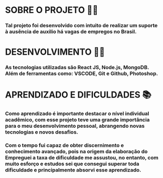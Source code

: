 # SOBRE O PROJETO 🧑‍💼
 ### Tal projeto foi desenvolvido com intuito de realizar um suporte à ausência de auxilio há vagas de empregos no Brasil.

 # DESENVOLVIMENTO 🧑‍💻
 ### As tecnologias utilizadas são React JS, Node.js, MongoDB. Além de ferramentas como: VSCODE, Git e Github, Photoshop.

 # APRENDIZADO E DIFICULDADES 📚
 ### Como aprendizado é importante destacar o nível individual acadêmico, com esse projeto teve uma grande importância para o meu desenvolvimento pessoal, abrangendo novas tecnologias e novos desafios.
 ### Com o tempo fui capaz de obter discernimento e conhecimento avançado, pois na origem da elaboração do Empreguei a taxa de dificuldade me assustou, no entanto, com muito esforço e estudos sei que consegui superar toda dificuldade e principalmente absorvi esse aprendizado.
